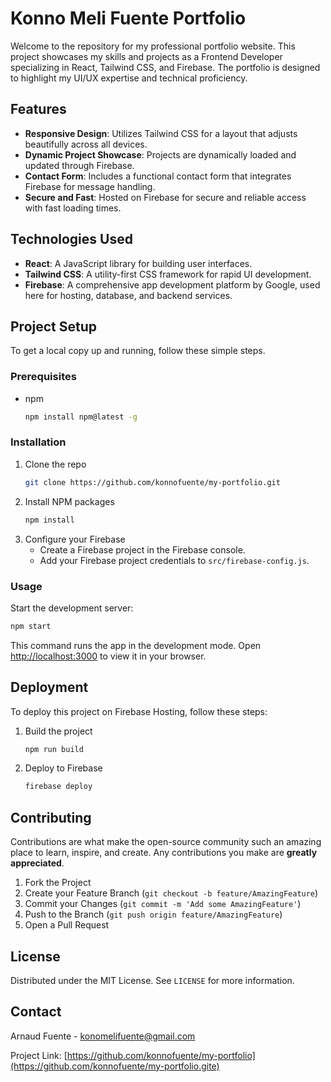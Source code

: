 # Konno Meli Fuente Portfolio

Welcome to the repository for my professional portfolio website. This project showcases my skills and projects as a Frontend Developer specializing in React, Tailwind CSS, and Firebase. The portfolio is designed to highlight my UI/UX expertise and technical proficiency.

## Features

- **Responsive Design**: Utilizes Tailwind CSS for a layout that adjusts beautifully across all devices.
- **Dynamic Project Showcase**: Projects are dynamically loaded and updated through Firebase.
- **Contact Form**: Includes a functional contact form that integrates Firebase for message handling.
- **Secure and Fast**: Hosted on Firebase for secure and reliable access with fast loading times.

## Technologies Used

- **React**: A JavaScript library for building user interfaces.
- **Tailwind CSS**: A utility-first CSS framework for rapid UI development.
- **Firebase**: A comprehensive app development platform by Google, used here for hosting, database, and backend services.

## Project Setup

To get a local copy up and running, follow these simple steps.

### Prerequisites

- npm
  ```sh
  npm install npm@latest -g
  ```

### Installation

1. Clone the repo
   ```sh
   git clone https://github.com/konnofuente/my-portfolio.git
   ```
2. Install NPM packages
   ```sh
   npm install
   ```
3. Configure your Firebase
   - Create a Firebase project in the Firebase console.
   - Add your Firebase project credentials to `src/firebase-config.js`.

### Usage

Start the development server:
```sh
npm start
```
This command runs the app in the development mode. Open [http://localhost:3000](http://localhost:3000) to view it in your browser.

## Deployment

To deploy this project on Firebase Hosting, follow these steps:

1. Build the project
   ```sh
   npm run build
   ```
2. Deploy to Firebase
   ```sh
   firebase deploy
   ```

## Contributing

Contributions are what make the open-source community such an amazing place to learn, inspire, and create. Any contributions you make are **greatly appreciated**.

1. Fork the Project
2. Create your Feature Branch (`git checkout -b feature/AmazingFeature`)
3. Commit your Changes (`git commit -m 'Add some AmazingFeature'`)
4. Push to the Branch (`git push origin feature/AmazingFeature`)
5. Open a Pull Request

## License

Distributed under the MIT License. See `LICENSE` for more information.

## Contact

Arnaud Fuente - konomelifuente@gmail.com

Project Link: [https://github.com/konnofuente/my-portfolio](https://github.com/konnofuente/my-portfolio.gite)

